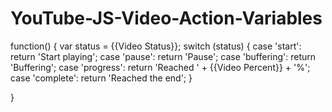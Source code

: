 # YouTube-JS-Video-Action-Variables

function() {
  var status = {{Video Status}};
  switch (status) {
    case 'start':
      return 'Start playing';
    case 'pause':
      return 'Pause';
    case 'buffering':
      return 'Buffering';
    case 'progress':
      return 'Reached ' + {{Video Percent}} + '%';
    case 'complete':
      return 'Reached the end';
  }
 
}
